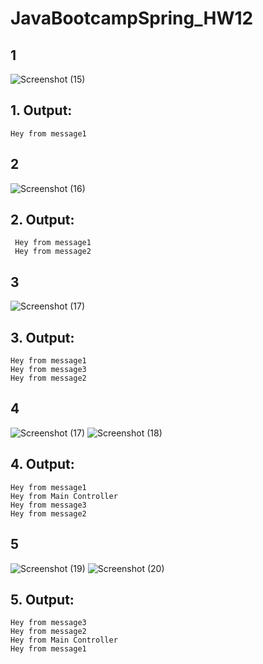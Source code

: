 # JavaBootcampSpring_HW12


## 1

![Screenshot (15)](https://user-images.githubusercontent.com/110352036/214043369-d0c388e0-30c7-4f6f-b47d-877fa7a70579.png)
## 1. Output:
	Hey from message1


## 2

![Screenshot (16)](https://user-images.githubusercontent.com/110352036/214044044-8daab2c3-5e06-493c-be5b-49ca49598975.png)
## 2. Output:
	 Hey from message1
	 Hey from message2


## 3

![Screenshot (17)](https://user-images.githubusercontent.com/110352036/214044106-69893ed6-81bb-4abc-8966-38a4dd8a7e4a.png)
## 3. Output:
	Hey from message1
	Hey from message3
	Hey from message2

## 4

![Screenshot (17)](https://user-images.githubusercontent.com/110352036/214044208-e866fed2-81f6-4fdb-910d-b7688d9099f2.png)
![Screenshot (18)](https://user-images.githubusercontent.com/110352036/214044228-f7b3c7e2-6af0-4957-84bc-53e1348793d7.png)
## 4. Output:
	Hey from message1
	Hey from Main Controller
	Hey from message3
	Hey from message2
	

## 5

![Screenshot (19)](https://user-images.githubusercontent.com/110352036/214045127-d653f6a8-064a-45b1-8bb8-43a2a40f8463.png)
![Screenshot (20)](https://user-images.githubusercontent.com/110352036/214045192-a6e82281-6d54-4a84-bef6-d2f44ddfcf9d.png)
## 5. Output:
	Hey from message3
	Hey from message2
	Hey from Main Controller
	Hey from message1


